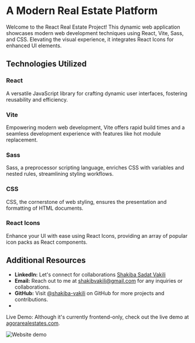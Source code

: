 # A Modern Real Estate Platform

Welcome to the React Real Estate Project! This dynamic web application showcases modern web development techniques using React, Vite, Sass, and CSS. Elevating the visual experience, it integrates React Icons for enhanced UI elements.

## Technologies Utilized

### React
A versatile JavaScript library for crafting dynamic user interfaces, fostering reusability and efficiency.

### Vite
Empowering modern web development, Vite offers rapid build times and a seamless development experience with features like hot module replacement.

### Sass
Sass, a preprocessor scripting language, enriches CSS with variables and nested rules, streamlining styling workflows.

### CSS
CSS, the cornerstone of web styling, ensures the presentation and formatting of HTML documents.

### React Icons
Enhance your UI with ease using React Icons, providing an array of popular icon packs as React components.

## Additional Resources

- **LinkedIn:** Let's connect for collaborations [Shakiba Sadat Vakili](https://www.linkedin.com/in/shakiba-vakili/) 
- **Email:** Reach out to me at [shakibvakili@gmail.com](mailto:shakibvakili@gmail.com) for any inquiries or collaborations.
- **GitHub:** Visit [@shakiba-vakili](https://github.com/shakiba-vakili) on GitHub for more projects and contributions.
- 
Live Demo: Although it's currently frontend-only, check out the live demo at [agorarealestates.com](https://www.agorarealestates.com/).

<img src="./public/demo.png" alt="Website demo" title="Real State"  />

